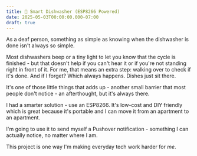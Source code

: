 ```yaml
---
title: 🧼 Smart Dishwasher (ESP8266 Powered)
date: 2025-05-03T00:00:00.000-07:00
draft: true
---
```

As a deaf person, something as simple as knowing when the dishwasher is done isn't always so simple.

Most dishwashers beep or a tiny light to let you know that the cycle is finished - but that doesn't help if you can't hear it or if you're not standing right in front of it. For me, that means an extra step: walking over to check if it's done. And if I forget? Which always happens. Dishes just sit there.

It's one of those little things that adds up - another small barrier that most people don't notice - an afterthought, but it's always there.

I had a smarter solution - use an ESP8266. It's low-cost and DIY friendly which is great because it's portable and I can move it from an apartment to an apartment.

I'm going to use it to send myself a Pushover notification - something I can actually notice, no matter where I am.


This project is one way I'm making everyday tech work harder for _me_.
